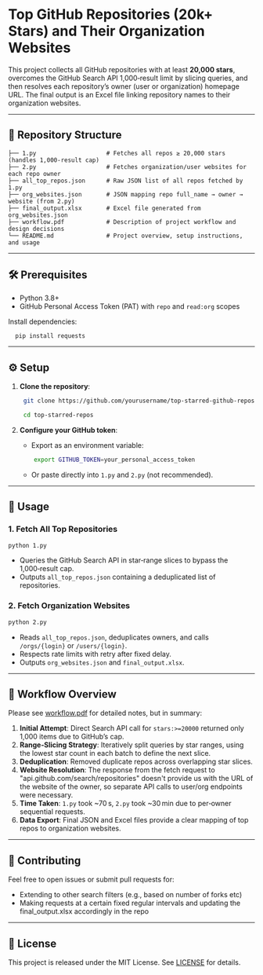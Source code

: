# Top GitHub Repositories (20k+ Stars) and Their Organization Websites

This project collects all GitHub repositories with at least **20,000 stars**, overcomes the GitHub Search API 1,000‑result limit by slicing queries, and then resolves each repository’s owner (user or organization) homepage URL. The final output is an Excel file linking repository names to their organization websites.

---

## 📂 Repository Structure

```
├── 1.py                    # Fetches all repos ≥ 20,000 stars (handles 1,000‑result cap)
├── 2.py                    # Fetches organization/user websites for each repo owner
├── all_top_repos.json      # Raw JSON list of all repos fetched by 1.py
├── org_websites.json       # JSON mapping repo full_name → owner → website (from 2.py)
├── final_output.xlsx       # Excel file generated from org_websites.json
├── workflow.pdf            # Description of project workflow and design decisions
└── README.md               # Project overview, setup instructions, and usage
```

---

## 🛠️ Prerequisites

* Python 3.8+
* GitHub Personal Access Token (PAT) with `repo` and `read:org` scopes

Install dependencies:

   ```bash
     pip install requests
   ```

---

## ⚙️ Setup

1. **Clone the repository**:

   ```bash
    git clone https://github.com/yourusername/top-starred-github-repos

    cd top-starred-repos

    ```

2. **Configure your GitHub token**:
   - Export as an environment variable:
    ```bash
        export GITHUB_TOKEN=your_personal_access_token
    ```

    - Or paste directly into `1.py` and `2.py` (not recommended).

---

## 🚀 Usage

### 1. Fetch All Top Repositories

```bash
python 1.py
```

* Queries the GitHub Search API in star‑range slices to bypass the 1,000‑result cap.
* Outputs `all_top_repos.json` containing a deduplicated list of repositories.

### 2. Fetch Organization Websites

```bash
python 2.py
```

* Reads `all_top_repos.json`, deduplicates owners, and calls `/orgs/{login}` or `/users/{login}`.
* Respects rate limits with retry after fixed delay.
* Outputs `org_websites.json` and `final_output.xlsx`.

---

## 📑 Workflow Overview

Please see [workflow.pdf](workflow.pdf) for detailed notes, but in summary:

1. **Initial Attempt**: Direct Search API call for `stars:>=20000` returned only 1,000 items due to GitHub’s cap.
2. **Range‑Slicing Strategy**: Iteratively split queries by star ranges, using the lowest star count in each batch to define the next slice.
3. **Deduplication**: Removed duplicate repos across overlapping star slices.
4. **Website Resolution**: The response from the fetch request to "api.github.com/search/repositories" doesn't provide us with the URL of the website of the owner, so separate API calls to user/org endpoints were necessary.
5. **Time Taken**: `1.py` took \~70 s, `2.py` took \~30 min due to per‑owner sequential requests.
6. **Data Export**: Final JSON and Excel files provide a clear mapping of top repos to organization websites.

---

## 🤝 Contributing

Feel free to open issues or submit pull requests for:

* Extending to other search filters (e.g., based on number of forks etc)
* Making requests at a certain fixed regular intervals and updating the final_output.xlsx accordingly in the repo

---

## 📄 License

This project is released under the MIT License. See [LICENSE](LICENSE) for details.
